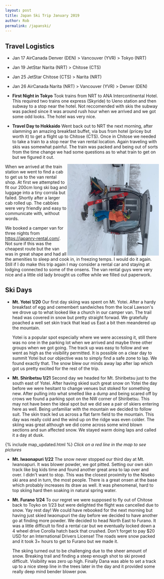 ```yaml
---
layout: post
title: Japan Ski Trip January 2019
author: Rob
permalink: /japanski/
---
```

## **Travel Logistics**
- Jan 17 AirCanada Denver (DEN) > Vancouver (YVR) > Tokyo (NRT)
- Jan 19 JetStar Narita (NRT) > Chitose (CTS)
- Jan 25 JetStar Chitose (CTS) > Narita (NRT)
- Jan 26 AirCanada Narita (NRT) > Vancouver (YVR) > Denver (DEN)

- **First Night in Tokyo**
Took trains from NRT to ANA Intercontinental Hotel.  This required two trains one express (Skyride) to Ueno station and then subway to a stop near the hotel.  Not reccomended with skis the subway was packed since it was around rush hour when we arrived and we got some odd looks. The hotel was very nice.

- **Travel Day to Hokkaido**
Went back out to NRT the next morning, after slamming an amazing breakfast buffet, via bus from hotel (pricey but worth it) to get a flight up to Chitose (CTS). Once in Chitose we needed to take a train to a stop near the van rental location.  Again traveling with skis was somewhat painful.  The train was packed and being out of sorts from the time change we had some questions as to what train to get on but we figured it out.
<img src="/assets/images/IMG-3949.JPG" alt="Otis" style="width:300px;height:300px; float:right">
  When we arrived at the train station we went to find a cab to get us to the van rental shop.  At first we attempted to fit our 200cm long ski bag and luggage into a tiny corrola but failed.  Shortly after a larger cab rolled up. The cabbies were very friendly and easy to communicate with, without words.

  We booked a camper van for three nights from https://japanrv-rental.com/.  Not sure if this was the cheapest route but the van was in great shape and had all the amenities to sleep and cook in, in freezing temps.  I would do it again.  Still if I do make this trip again I may consider a rental car and staying at lodging connected to some of the onsens.  The van rental guys were very nice and a little old lady brought us coffee while we filled out paperwork.
  

## **Ski Days** 

- **Mt. Yotei 1/20**
Our first day skiing was spent on Mt. Yotei. After a hardy breakfast of egg and cemembert sandwiches from the local Lawson's we drove up to what looked like a church in our camper van. The trail head was covered in snow but pretty straight forwad.  We gratefully poached a well set skin track that lead us East a bit then meandered up the mountain.  

  Yotei is a popular spot especially where we were accessing it, still there was no one in the parking lot when we arrived and maybe three other groups when we got going.  The track up was easy to follow and we went as high as the visibility permitted. It is possible on a clear day to summit Yotei but our objective was to simply find a safe zone to lap.  We found exactly that.  The snow blew our minds away lap after lap which got us pretty excited for the rest of the trip.

- **Mt. Shiribetsu 1/21**
Second day we headed for Mt. Shiribetsu just to the south east of Yotei.  After having skied such great snow on Yotei the day before we were hesitant to change venues but stoked for something new.   After pulling into what smelled like a dump and being scared off by crows we found a parking spot on the NW corner of Shiribetsu.  This may not have been the ideal spot but we did see a pair of skiers entering here as well.  Being unfamiliar with the mountain we decided to follow suit.  The skin track led us across a flat farm field to the mountain.  This day was really cold and the wind up on the ridge was even colder. The skiing was great although we did come across some wind blown sections and sun affected snow. We stayed warm doing laps and called it a day at dusk.


{% include map_updated.html %}
*Click on a red line in the map to see pictures*

- **Mt. Iwaonapuri 1/22**
The snow never stopped our third day at Mt. Iwanoapuri. It was blower powder, we got pitted.  Setting our own skin track like big kids time and found another great area to lap over and over. I didn't want to stop.  This was the closest proximity to the Niseko ski area and in turn, the most people.  There is a great onsen at the base which probably increases its draw as well.  It was phenomenal, hard to top skiing hard then soaking in natural spring water.

- **Mt. Furano 1/24**
To our regret we were supposed to fly out of Chitose back to Toyko on 1/23 but were delighted the flight was cancelled due to snow. Yay rest day!  We could have rebooked for the next morning but having just skied Iwaonupuri the day before we decided to have another go at finding more powder.  We decided to head North East to Furano.  It was a little difficult to find a rental car but we eventually locked down a 4 wheel drive Corolla hatch back that crushed.  Don't forget to pay $20 USD for an International Drivers License! The roads were snow packed and it took 3+ hours to get to Furano but we made it.  

  The skiing turned out to be challenging due to the sheer amount of snow.  Breaking trail and finding a steep enough shot to ski proved difficult.  Visibility was zero up high.  Finally Dana was able to set a track up to a nice steep line in the trees later in the day and it provided some really deep mind bender blower pow.
